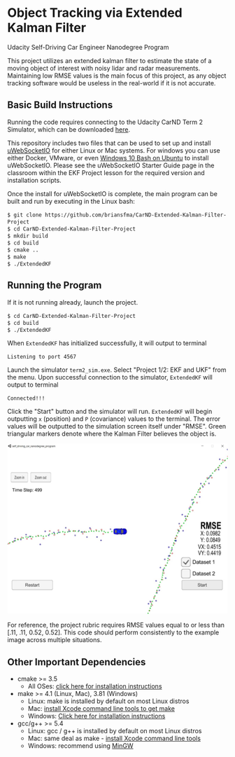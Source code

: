 # Object Tracking via Extended Kalman Filter
Udacity Self-Driving Car Engineer Nanodegree Program

This project utilizes an extended kalman filter to estimate the state of a moving object of interest with noisy lidar and radar measurements. Maintaining low RMSE values is the main focus of this project, as any object tracking software would be useless in the real-world if it is not accurate.

[//]: # (Image References)
[image1]: runtime_example.jpg "Runtime Example"

## Basic Build Instructions

Running the code requires connecting to the Udacity CarND Term 2 Simulator, which can be downloaded [here](https://github.com/udacity/self-driving-car-sim/releases).

This repository includes two files that can be used to set up and install [uWebSocketIO](https://github.com/uWebSockets/uWebSockets) for either Linux or Mac systems. For windows you can use either Docker, VMware, or even [Windows 10 Bash on Ubuntu](https://www.howtogeek.com/249966/how-to-install-and-use-the-linux-bash-shell-on-windows-10/) to install uWebSocketIO. Please see the uWebSocketIO Starter Guide page in the classroom within the EKF Project lesson for the required version and installation scripts.

Once the install for uWebSocketIO is complete, the main program can be built and run by executing in the Linux bash:

```
$ git clone https://github.com/briansfma/CarND-Extended-Kalman-Filter-Project
$ cd CarND-Extended-Kalman-Filter-Project
$ mkdir build
$ cd build
$ cmake ..
$ make
$ ./ExtendedKF
```

## Running the Program

If it is not running already, launch the project.

```
$ cd CarND-Extended-Kalman-Filter-Project
$ cd build
$ ./ExtendedKF
```

When `ExtendedKF` has initialized successfully, it will output to terminal

```
Listening to port 4567
```

Launch the simulator `term2_sim.exe`. Select "Project 1/2: EKF and UKF" from the menu. Upon successful connection to the simulator, `ExtendedKF` will output to terminal

```
Connected!!!
```

Click the "Start" button and the simulator will run. `ExtendedKF` will begin outputting `x` (position) and `P` (covariance) values to the terminal. The error values will be outputted to the simulation screen itself under "RMSE". Green triangular markers denote where the Kalman Filter believes the object is.

![alt text][image1]

For reference, the project rubric requires RMSE values equal to or less than [.11, .11, 0.52, 0.52]. This code should perform consistently to the example image across multiple situations. 

## Other Important Dependencies

* cmake >= 3.5
    * All OSes: [click here for installation instructions](https://cmake.org/install/)
* make >= 4.1 (Linux, Mac), 3.81 (Windows)
    * Linux: make is installed by default on most Linux distros
    * Mac: [install Xcode command line tools to get make](https://developer.apple.com/xcode/features/)
    * Windows: [Click here for installation instructions](http://gnuwin32.sourceforge.net/packages/make.htm)
* gcc/g++ >= 5.4
    * Linux: gcc / g++ is installed by default on most Linux distros
    * Mac: same deal as make - [install Xcode command line tools](https://developer.apple.com/xcode/features/)
    * Windows: recommend using [MinGW](http://www.mingw.org/)
